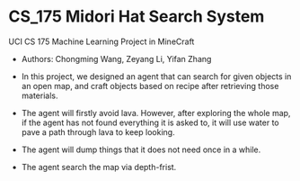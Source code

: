 # CS_175 Midori Hat Search System
UCI CS 175 Machine Learning Project in MineCraft
- Authors: Chongming Wang, Zeyang Li, Yifan Zhang

- In this project, we designed an agent that can search for given objects in an open map, and craft objects based on recipe after retrieving those materials. 
- The agent will firstly avoid lava. However, after exploring the whole map, if the agent has not found everything it is asked to, 
  it will use water to pave a path through lava to keep looking. 
- The agent will dump things that it does not need once in a while. 
- The agent search the map via depth-frist. 
